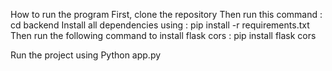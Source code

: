 How to run the program
First, clone the repository 
Then run this command : cd backend 
Install all dependencies using : pip install -r requirements.txt
Then run the following command to install flask cors : pip install flask cors

Run the project using 
Python app.py
